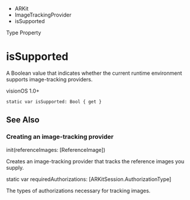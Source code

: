 

- ARKit
- ImageTrackingProvider
-  isSupported 

Type Property

# isSupported

A Boolean value that indicates whether the current runtime environment supports image-tracking providers.

visionOS 1.0+

``` source
static var isSupported: Bool { get }
```

## See Also

### Creating an image-tracking provider

init(referenceImages: [ReferenceImage])

Creates an image-tracking provider that tracks the reference images you supply.

static var requiredAuthorizations: [ARKitSession.AuthorizationType]

The types of authorizations necessary for tracking images.

